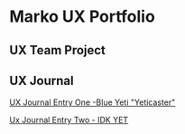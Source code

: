 # Marko UX Portfolio


## UX Team Project


## UX Journal

[UX Journal Entry One -Blue Yeti "Yeticaster"](https://github.com/mramos42/UXPortfolio/blob/master/JournalEntryOne.md)

[Ux Journal Entry Two - IDK YET](https://github.com/mramos42/UXPortfolio/blob/master/JournalEntryTwo.md)
